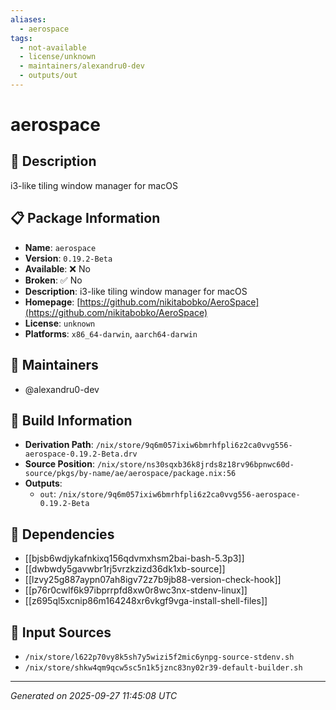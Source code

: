 ```yaml
---
aliases:
  - aerospace
tags:
  - not-available
  - license/unknown
  - maintainers/alexandru0-dev
  - outputs/out
---
```


# aerospace

## 📝 Description

i3-like tiling window manager for macOS

## 📋 Package Information

- **Name**: `aerospace`
- **Version**: `0.19.2-Beta`
- **Available**: ❌ No
- **Broken**: ✅ No
- **Description**: i3-like tiling window manager for macOS
- **Homepage**: [https://github.com/nikitabobko/AeroSpace](https://github.com/nikitabobko/AeroSpace)
- **License**: `unknown`
- **Platforms**: `x86_64-darwin`, `aarch64-darwin`
## 👥 Maintainers

- @alexandru0-dev


## 🔧 Build Information

- **Derivation Path**: `/nix/store/9q6m057ixiw6bmrhfpli6z2ca0vvg556-aerospace-0.19.2-Beta.drv`
- **Source Position**: `/nix/store/ns30sqxb36k8jrds8z18rv96bpnwc60d-source/pkgs/by-name/ae/aerospace/package.nix:56`
- **Outputs**:
  - `out`:  `/nix/store/9q6m057ixiw6bmrhfpli6z2ca0vvg556-aerospace-0.19.2-Beta`

## 🔗 Dependencies

- [[bjsb6wdjykafnkixq156qdvmxhsm2bai-bash-5.3p3]]
- [[dwbwdy5gavwbr1rj5vrzkzizd36dk1xb-source]]
- [[lzvy25g887aypn07ah8igv72z7b9jb88-version-check-hook]]
- [[p76r0cwlf6k97ibprrpfd8xw0r8wc3nx-stdenv-linux]]
- [[z695ql5xcnip86m164248xr6vkgf9vga-install-shell-files]]

## 📁 Input Sources

- `/nix/store/l622p70vy8k5sh7y5wizi5f2mic6ynpg-source-stdenv.sh`
- `/nix/store/shkw4qm9qcw5sc5n1k5jznc83ny02r39-default-builder.sh`

---
*Generated on 2025-09-27 11:45:08 UTC*

